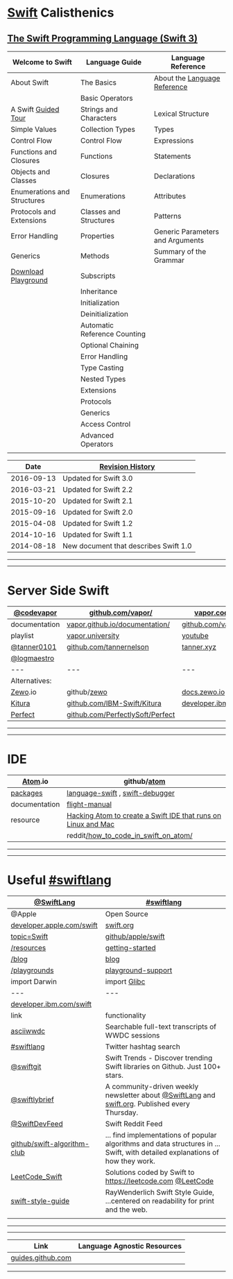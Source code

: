 # [Swift] Calisthenics

## [The Swift Programming Language (Swift 3)][documentation]

| Welcome to Swift            | Language Guide                | Language Reference                |
|---                          |---                            |---                                |
| About Swift                 | The Basics                    | About the [Language Reference]    |
|                             | Basic Operators               |                                   |
| A Swift [Guided Tour]       | Strings and Characters        | Lexical Structure                 |
| Simple Values               | Collection Types              | Types                             |
| Control Flow                | Control Flow                  | Expressions                       |
| Functions and Closures      | Functions                     | Statements                        |
| Objects and Classes         | Closures                      | Declarations                      |
| Enumerations and Structures | Enumerations                  | Attributes                        |
| Protocols and Extensions    | Classes and Structures        | Patterns                          |
| Error Handling              | Properties                    | Generic Parameters and Arguments  |
| Generics                    | Methods                       | Summary of the Grammar            |
| [Download Playground]       | Subscripts                    | |
|                             | Inheritance                   | |
|                             | Initialization                | |
|                             | Deinitialization              | |
|                             | Automatic Reference Counting  | |
|                             | Optional Chaining             | |
|                             | Error Handling                | |
|                             | Type Casting                  | |
|                             | Nested Types                  | |
|                             | Extensions                    | |
|                             | Protocols                     | |
|                             | Generics                      | |
|                             | Access Control                | |
|                             | Advanced Operators            | |
| | | |




| Date | [Revision History] |
|---|---|
| 2016-09-13 | Updated for Swift 3.0 |
| 2016-03-21 | Updated for Swift 2.2 |
| 2015-10-20 | Updated for Swift 2.1 |
| 2015-09-16 | Updated for Swift 2.0 |
| 2015-04-08 | Updated for Swift 1.2 |
| 2014-10-16 | Updated for Swift 1.1 |
| 2014-08-18 | New document that describes Swift 1.0 |




---

[@SwiftLang]: https://twitter.com/SwiftLang

[swift.org]: https://swift.org/
[blog]: https://swift.org/blog/
[playground-support]: https://swift.org/playground-support/

[developer.apple.com/swift]: https://developer.apple.com/swift/
[/blog]: https://developer.apple.com/swift/blog/
[/playgrounds]: https://developer.apple.com/swift/playgrounds/
[/resources]: https://developer.apple.com/swift/resources/
[topic=Swift]: https://developer.apple.com/library/prerelease/content/navigation/#section=Topics&topic=Swift

[github/apple/swift]: https://github.com/apple/swift


[Swift]: https://swift.org/

[documentation]: https://developer.apple.com/library/content/documentation/Swift/Conceptual/Swift_Programming_Language/

[Revision History]: https://developer.apple.com/library/content/documentation/Swift/Conceptual/Swift_Programming_Language/RevisionHistory.html

[Guided Tour]: https://developer.apple.com/library/content/documentation/Swift/Conceptual/Swift_Programming_Language/GuidedTour.html

[Download Playground]: https://developer.apple.com/library/content/documentation/Swift/Conceptual/Swift_Programming_Language/GuidedTour.playground.zip

[Language Reference]: https://developer.apple.com/library/content/documentation/Swift/Conceptual/Swift_Programming_Language/AboutTheLanguageReference.html




---

# Server Side Swift

| [@codevapor]    | [github.com/vapor/]               | [vapor.codes] , [qutheory.io]     |
|---              |---  |---  |
| documentation   | [vapor.github.io/documentation/]  | [github.com/vapor/documentation/] |
| playlist        | [vapor.university]                | [youtube]                         |
| [@tanner0101]   | [github.com/tannernelson]         | [tanner.xyz]                      |
| [@logmaestro]   | | |
|---              |---  |---  |
| Alternatives:    |     |     |
| [Zewo].io       | github/[zewo] | [docs.zewo.io] |
| [Kitura]        |  [github.com/IBM-Swift/Kitura]              | [developer.ibm.com/swift] |
| [Perfect]       | [github.com/PerfectlySoft/Perfect]         |                |

---

[github.com/vapor/]: https://github.com/vapor/

[vapor.github.io/documentation/]: https://vapor.github.io/documentation/
[github.com/vapor/documentation/]: https://github.com/vapor/documentation/

[vapor.codes]: http://vapor.codes
[qutheory.io]: http://qutheory.io

[vapor.university]: http://vapor.university
[@codevapor]: https://twitter.com/codevapor
[youtube]: https://www.youtube.com/channel/UCkxCv2ZkF4PLTqnQdwCUXKA

[github.com/tannernelson]: https://github.com/tannernelson
[@tanner0101]: https://twitter.com/@tanner0101
[tanner.xyz]: http://tanner.xyz

[@logmaestro]: https://twitter.com/logmaestro

[Zewo]: http://www.zewo.io
[zewo]: https://github.com/zewo/zewo
[docs.zewo.io]: https://docs.zewo.io

[Kitura]: https://developer.ibm.com/swift/kitura
[github.com/IBM-Swift/Kitura]: https://github.com/IBM-Swift/Kitura
[developer.ibm.com/swift]: https://developer.ibm.com/swift/

[Perfect]: http://perfect.org
[github.com/PerfectlySoft/Perfect]: https://github.com/PerfectlySoft/Perfect

---

# IDE

| [Atom].io     | github/[atom] |
|---            |---            |
| [packages]    | [language-swift] ,  [swift-debugger]          |
| documentation | [flight-manual] |
| resource  | [Hacking Atom to create a Swift IDE that runs on Linux and Mac] |
|           | reddit[/how_to_code_in_swift_on_atom/]  |

---

[Atom]: https://atom.io

[packages]: https://atom.io/packages
[language-swift]: https://github.com/freebroccolo/atom-language-swift
[swift-debugger]: https://github.com/aciidb0mb3r/atom-swift-debugger

[Hacking Atom to create a Swift IDE that runs on Linux and Mac]: https://medium.com/@Aciid/hacking-atom-to-create-a-swift-ide-that-runs-on-linux-and-mac-c7d9520a0fac#.nvmyss5l4
[/how_to_code_in_swift_on_atom/]: https://www.reddit.com/r/learnprogramming/comments/43yvu9/how_to_code_in_swift_on_atom/

[atom]: https://github.com/atom/atom

[flight-manual]: http://flight-manual.atom.io

---

# Useful [#swiftlang]

| [@SwiftLang] | [#swiftlang] |
| ---   | --- |
| @Apple | Open Source           |
| [developer.apple.com/swift] | [swift.org]   |
| [topic=Swift]       | [github/apple/swift]  |
| [/resources]        | [getting-started]     |
| [/blog]             | [blog]                |
| [/playgrounds]      | [playground-support]  |
| import Darwin |  import [Glibc] |
| --- | --- |
| [developer.ibm.com/swift] | |
| link  | functionality |
| [asciiwwdc] | Searchable full-text transcripts of WWDC sessions |
| [#swiftlang] | Twitter hashtag search
| [@swiftgit] | Swift Trends - Discover trending Swift libraries on Github. Just 100+ stars. |
| [@swiftlybrief] | A community-driven weekly newsletter about [@SwiftLang] and [swift.org]. Published every Thursday. |
| [@SwiftDevFeed] | Swift Reddit Feed |
| [github/swift-algorithm-club] | ... find implementations of popular algorithms and data structures in ... Swift, with detailed explanations of how they work. |
| [LeetCode_Swift] | Solutions coded by Swift to <https://leetcode.com>  [@LeetCode] |
| [swift-style-guide] | RayWenderlich Swift Style Guide, ...centered on readability for print and the web.|
| | |

---

[asciiwwdc]: http://asciiwwdc.com
[@swiftgit]: https://twitter.com/swiftgit
[#swiftlang]: https://twitter.com/hashtag/swiftlang
[@swiftlybrief]: https://twitter.com/swiftlybrief
[@SwiftDevFeed]: https://twitter.com/SwiftDevFeed
[github/swift-algorithm-club]: https://github.com/raywenderlich/swift-algorithm-club

[getting-started]: https://swift.org/getting-started/

[Glibc]: https://www.gnu.org/software/libc/

[@LeetCode]: https://twitter.com/LeetCode
[LeetCode_Swift]: https://github.com/soapyigu/LeetCode_Swift
[swift-style-guide]: https://github.com/raywenderlich/swift-style-guide

---

| Link | Language Agnostic Resources |
|--- | --- |
| [guides.github.com] | |

---

[guides.github.com]: https://guides.github.com/
